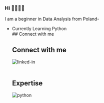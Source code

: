 ### Hi 👋👋👋👋
I am a beginner in Data Analysis from Poland-
- Currently Learning Python 
<br>## Connect with me<br>

    ## Connect with me

    [<img align="left" alt="linked-in" src="[https://img.shields.io/badge/linkedin-%230077B5.svg?&style=for-the-badge&logo=linkedin&logoColor=white](https://img.shields.io/badge/linkedin-%230077B5.svg?&style=for-the-badge&logo=linkedin&logoColor=white)" />]([https://www.linkedin.com/in/igor-borowski-536476178](https://www.linkedin.com/in/igor-borowski-536476178))

    <br>
    <br>

    ## Expertise
    <img align="left" alt="python" src="[https://banner2.cleanpng.com/20180412/kye/avffc0w7m.webp]([https://img.shields.io/badge/react%20-%2320232a.svg?&style=for-the-badge&logo=react&logoColor=%2361DAFB](https://banner2.cleanpng.com/20180412/kye/avffc0w7m.webp))" />

    <br>
    <br>
